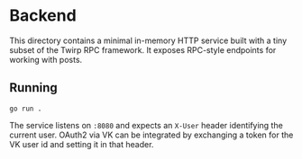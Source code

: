 # Backend

This directory contains a minimal in-memory HTTP service built with a tiny subset
of the Twirp RPC framework. It exposes RPC-style endpoints for working with
posts.

## Running

```
go run .
```

The service listens on `:8080` and expects an `X-User` header identifying the
current user. OAuth2 via VK can be integrated by exchanging a token for the
VK user id and setting it in that header.
